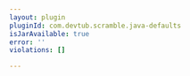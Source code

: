 ```yaml
---
layout: plugin
pluginId: com.devtub.scramble.java-defaults
isJarAvailable: true
error: ''
violations: []

---
```

